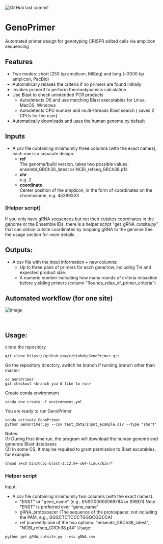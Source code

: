 ![GitHub last commit](https://img.shields.io/github/last-commit/czbiohub/GenoPrimer)

# GenoPrimer
Automated primer design for genotyping CRISPR edited cells via amplicon sequencing

## Features
- Two modes: short (250 bp amplicon, MiSeq) and long (~3000 bp amplicon, PacBio)
- Automatically relaxes the criteria if no primers are found initially
- Invokes primer3 to perform thermodynamics calculation
- Use Blast to check unintended PCR products 
  - Autodetects OS and use matching Blast executables for Linux, MacOS, Windows
  - Autodetects CPU number and multi-threads Blast search ( saves 2 CPUs for the user)
- Automatically downloads and uses the human genome by default

## Inputs

- A csv file containing minimumlly three columns (with the exact names), each row is a separate design:
  - **ref**  
      The genome/build version, takes two possible values: ensembl_GRCh38_latest or NCBI_refseq_GRCh38.p14  
  - **chr**  
      e.g. 2  
  - **coordinate**  
      Center position of the amplicon, in the form of coordinates on the chromosome, e.g. 45389323

### [Helper script]
If you only have gRNA sequences but not their cutsites coordinates in the genome or the Ensemble IDs,
there is a helper script "get_gRNA_cutsite.py" that can obtain cutsite coordinates by mapping gRNA to the genome
See the usage section for more details

## Outputs:
- A csv file with the input information + new columns: 
  -  Up to three pairs of primers for each gene/row, including Tm and expected product size.
  -  A numeric number indicating how many rounds of criteria relaxation before yielding primers (column "Rounds_relax_of_primer_criteria")

## Automated workflow (for one site) 
![image](https://github.com/czbiohub/GenoPrimer/assets/4129442/a9fdc850-a144-4cd3-9d69-82e86ce69627)

&nbsp;
## Usage:
clone the repository
```
git clone https://github.com/czbiohub/GenoPrimer.git
```
Go the repository directory, switch he branch if running branch other than master:
```
cd GenoPrimer
git checkout <branch you'd like to run>
```

Create conda environment
```
conda env create -f environment.yml
```

You are ready to run GenoPrimer
```
conda activate GenoPrimer
python GenoPrimer.py --csv test_data/input_example.csv --type "short"
```
Notes:  
(1) During first-time run, the program will download the human genome and generate Blast databases  
(2) In some OS, It may be required to grant permission to Blast excutables, for example:
```
chmod a+xX bin/ncbi-blast-2.12.0+-x64-linux/bin/*
```

### Helper script
Input:
- A csv file containing minimumlly two columns (with the exact names):
  - "ENST" or "gene_name" (e.g., ENSG00000068784 or SRBD1) Note: "ENST" is preferred over "gene_name" 
  - gRNA_protospacer (The sequence of the protospacer, not including the PAM, e.g., GGGCTCTCCCTGGGCGGCCA)  
  - ref (currently one of the two options: "ensembl_GRCh38_latest", "NCBI_refseq_GRCh38.p14"
Usage:
```
python get_gRNA_cutsite.py --csv gRNA.csv
```


